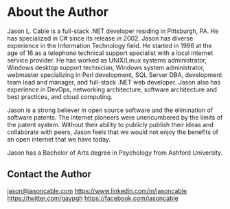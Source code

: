 # About the Author

Jason L. Cable is a full-stack .NET developer residing in Pittsburgh, PA.  He has specialized in C# since its release in 2002.  Jason has diverse experience in the Information Technology field.  He started in 1996 at the age of 16 as a telephone technical support specialist with a local internet service provider.  He has worked as UNIX/Linux systems administrator, Windows desktop support technician, Windows system administrator, webmaster specializing in Perl development, SQL Server DBA, development team lead and manager, and full-stack .NET web developer.  Jason also has experience in DevOps, networking architecture, software architecture and best practices, and cloud computing.

Jason is a strong believer in open source software and the elimination of software patents.  The internet pioneers were unencumbered by the limits of the patent system.  Without their ability to publicly publish their ideas and collaborate with peers, Jason feels that we would not enjoy the benefits of an open internet that we have today.

Jason has a Bachelor of Arts degree in Psychology from Ashford University.

## Contact the Author

<jason@jasoncable.com>
<https://www.linkedin.com/in/jasoncable>
<https://twitter.com/gaypgh>
<https://facebook.com/jasoncable>